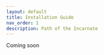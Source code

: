 ```yaml
---
layout: default
title: Installation Guide
nav_order: 1
description: Path of the Incarnate
---
```


Coming soon


